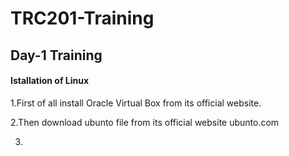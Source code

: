 # TRC201-Training
## Day-1 Training
#### Istallation of Linux
1.First of all install Oracle Virtual Box from its official website.

2.Then download ubunto file from its official website ubunto.com

3.
